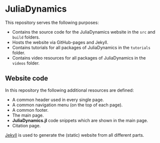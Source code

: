 # JuliaDynamics

This repository serves the following purposes:

* Contains the source code for the JuliaDynamics website in the `src` and `build` folders.
* Hosts the website via GitHub-pages and Jekyll.
* Contains tutorials for all packages of JuliaDynamics in the `tutorials` folder.
* Contains video resources for all packages of JuliaDynamics in the `videos` folder.


## Website code

In this repository the following additional resources are defined:
* A common header used in every single page.
* A common navigation menu (on the top of each page).
* A common footer.
* The main page.
* **JuliaDynamics.jl** code snippets which are shown in the main page.
* Citation page.

[Jekyll](https://jekyllrb.com) is used to generate the (static) website from all different parts.
